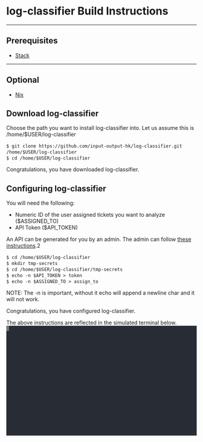 # log-classifier Build Instructions

---


## Prerequisites
- [Stack](https://github.com/commercialhaskell/stack/blob/master/doc/install_and_upgrade.md)

---

## Optional
- [Nix](https://nixos.org/nix/download.html)

## Download log-classifier

Choose the path you want to install log-classifier into.
Let us assume this is /home/$USER/log-classifier

```
$ git clone https://github.com/input-output-hk/log-classifier.git /home/$USER/log-classifier
$ cd /home/$USER/log-classifier
```

Congratulations, you have downloaded log-classifier.

## Configuring log-classifier
You will need the following:
  - Numeric ID of the user assigned tickets you want to analyze ($ASSIGNED_TO)
  - API Token ($API_TOKEN)

An API can be generated for you by an admin. The admin can follow [these instructions](https://support.zendesk.com/hc/en-us/articles/226022787-Generating-a-new-API-token-).2
  
```
$ cd /home/$USER/log-classifier
$ mkdir tmp-secrets
$ cd /home/$USER/log-classifier/tmp-secrets
$ echo -n $API_TOKEN > token
$ echo -n $ASSIGNED_TO > assign_to
```

NOTE: The -n is important, without it echo will append a newline char and it will not work.

Congratulations, you have configured log-classifier.

The above instructions are reflected in the simulated terminal below.
![Terminal Example](./log-classifier.svg)
